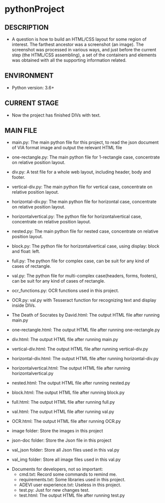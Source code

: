 # pythonProject
## DESCRIPTION
    
* A question is how to build an HTML/CSS layout for some region of interest. The farthest ancestor was a screenshot (an image). The screenshot was processed in various ways, and just before the current step (the HTML/CSS assembling), a set of the containers and elements was obtained with all the supporting information related.

## ENVIRONMENT

* Python version: 3.6+


## CURRENT STAGE

* Now the project has finished DIVs with text.


## MAIN FILE

* main.py: The main python file for this project, 
to read the json document of VIA format image and output the relevant HTML file
* one-rectangle.py: The main python file for 1-rectangle case, concentrate on relative position layout.
* div.py: A test file for a whole web layout, including header, body and footer.
* vertical-div.py: The main python file for vertical case, concentrate on relative position layout.
* horizontal-div.py: The main python file for horizontal case, concentrate on relative position layout.
* horizontalvertical.py: The python file for horizontalvertical case, concentrate on relative position layout.
* nested.py: The main python file for nested case, concentrate on relative position layout.
* block.py: The python file for horizontalvertical case, using display: block and float: left.
* full.py: The python file for complex case, can be suit for any kind of cases of rectangle.
* val.py: The python file for multi-complex case(headers, forms, footers), can be suit for any kind of cases of rectangle.
* ocr_functions.py: OCR functions used in this project.
* OCR.py: val.py with Tesseract function for recognizing text and display inside DIVs.

* The Death of Socrates by David.html: The output HTML file after running main.py
* one-rectangle.html: The output HTML file after running one-rectangle.py
* div.html: The output HTML file after running main.py
* vertical-div.html: The output HTML file after running vertical-div.py
* horizontal-div.html: The output HTML file after running horizontal-div.py
* horizontalvertical.html: The output HTML file after running horizontalvertical.py
* nested.html: The output HTML file after running nested.py
* block.html: The output HTML file after running block.py
* full.html: The output HTML file after running full.py
* val.html: The output HTML file after running val.py
* OCR.html: The output HTML file after running OCR.py

* image folder: Store the images in this project
* json-doc folder: Store the Json file in this project
* val_json folder: Store all Json files used in this val.py
* val_img folder: Store all image files used in this val.py

- Documents for developers, not so important:
  * cmd.txt: Record some commands to remind me.
  * requirements.txt: Some libraries used in this project.
  * ADEVI user experience.txt: Useless in this project.
  * test.py: Just for new changes test.
  * test.html: The output HTML file after running test.py
